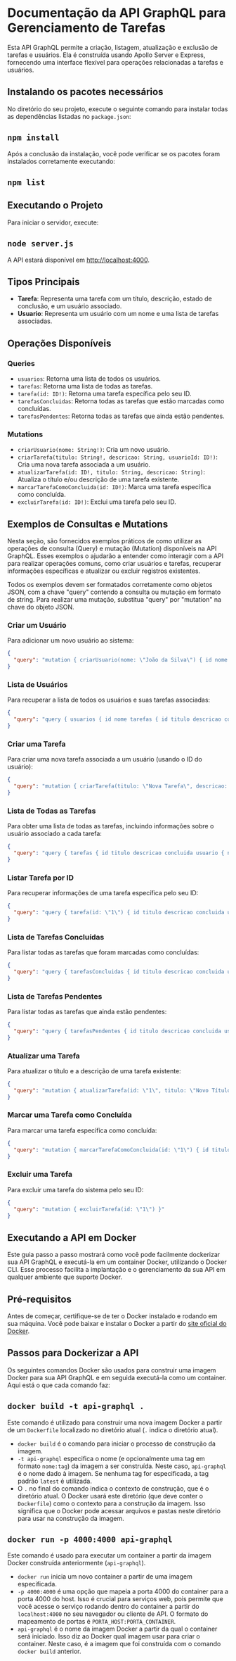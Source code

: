 
# Documentação da API GraphQL para Gerenciamento de Tarefas

Esta API GraphQL permite a criação, listagem, atualização e exclusão de tarefas e usuários. Ela é construída usando Apollo Server e Express, fornecendo uma interface flexível para operações relacionadas a tarefas e usuários.

## Instalando os pacotes necessários

No diretório do seu projeto, execute o seguinte comando para instalar todas as dependências listadas no `package.json`:

## `npm install`

Após a conclusão da instalação, você pode verificar se os pacotes foram instalados corretamente executando: 

## `npm list`

## Executando o Projeto

Para iniciar o servidor, execute:

## `node server.js`

A API estará disponível em [http://localhost:4000](http://localhost:4000).

## Tipos Principais

- **Tarefa**: Representa uma tarefa com um título, descrição, estado de conclusão, e um usuário associado.
- **Usuario**: Representa um usuário com um nome e uma lista de tarefas associadas.

## Operações Disponíveis

### Queries
- `usuarios`: Retorna uma lista de todos os usuários.
- `tarefas`: Retorna uma lista de todas as tarefas.
- `tarefa(id: ID!)`: Retorna uma tarefa específica pelo seu ID.
- `tarefasConcluidas`: Retorna todas as tarefas que estão marcadas como concluídas.
- `tarefasPendentes`: Retorna todas as tarefas que ainda estão pendentes.

### Mutations
- `criarUsuario(nome: String!)`: Cria um novo usuário.
- `criarTarefa(titulo: String!, descricao: String, usuarioId: ID!)`: Cria uma nova tarefa associada a um usuário.
- `atualizarTarefa(id: ID!, titulo: String, descricao: String)`: Atualiza o título e/ou descrição de uma tarefa existente.
- `marcarTarefaComoConcluida(id: ID!)`: Marca uma tarefa específica como concluída.
- `excluirTarefa(id: ID!)`: Exclui uma tarefa pelo seu ID.

## Exemplos de Consultas e Mutations

Nesta seção, são fornecidos exemplos práticos de como utilizar as operações de consulta (Query) e mutação (Mutation) disponíveis na API GraphQL. Esses exemplos o ajudarão a entender como interagir com a API para realizar operações comuns, como criar usuários e tarefas, recuperar informações específicas e atualizar ou excluir registros existentes.

Todos os exemplos devem ser formatados corretamente como objetos JSON, com a chave "query" contendo a consulta ou mutação em formato de string. Para realizar uma mutação, substitua "query" por "mutation" na chave do objeto JSON.

### Criar um Usuário
Para adicionar um novo usuário ao sistema:
```json
{
  "query": "mutation { criarUsuario(nome: \"João da Silva\") { id nome } }"
}
```

### Lista de Usuários
Para recuperar a lista de todos os usuários e suas tarefas associadas:
```json
{
  "query": "query { usuarios { id nome tarefas { id titulo descricao concluida } } }"
}
```

### Criar uma Tarefa
Para criar uma nova tarefa associada a um usuário (usando o ID do usuário):
```json
{
  "query": "mutation { criarTarefa(titulo: \"Nova Tarefa\", descricao: \"Descrição da tarefa\", usuarioId: \"1\") { id titulo descricao concluida usuario { nome } } }"
}
```

### Lista de Todas as Tarefas
Para obter uma lista de todas as tarefas, incluindo informações sobre o usuário associado a cada tarefa:
```json
{
  "query": "query { tarefas { id titulo descricao concluida usuario { nome } } }"
}
```

### Listar Tarefa por ID
Para recuperar informações de uma tarefa específica pelo seu ID:
```json
{
  "query": "query { tarefa(id: \"1\") { id titulo descricao concluida usuario { nome } } }"
}
```

### Lista de Tarefas Concluídas
Para listar todas as tarefas que foram marcadas como concluídas:
```json
{
  "query": "query { tarefasConcluidas { id titulo descricao concluida usuario { nome } } }"
}
```

### Lista de Tarefas Pendentes
Para listar todas as tarefas que ainda estão pendentes:
```json
{
  "query": "query { tarefasPendentes { id titulo descricao concluida usuario { nome } } }"
}
```

### Atualizar uma Tarefa
Para atualizar o título e a descrição de uma tarefa existente:
```json
{
  "query": "mutation { atualizarTarefa(id: \"1\", titulo: \"Novo Título\", descricao: \"Nova descrição.\") { id titulo descricao concluida } }"
}
```

### Marcar uma Tarefa como Concluída
Para marcar uma tarefa específica como concluída:
```json
{
  "query": "mutation { marcarTarefaComoConcluida(id: \"1\") { id titulo descricao concluida } }"
}
```

### Excluir uma Tarefa
Para excluir uma tarefa do sistema pelo seu ID:
```json
{
  "query": "mutation { excluirTarefa(id: \"1\") }"
}
```


## Executando a API em Docker

Este guia passo a passo mostrará como você pode facilmente dockerizar sua API GraphQL e executá-la em um container Docker, utilizando o Docker CLI. Esse processo facilita a implantação e o gerenciamento da sua API em qualquer ambiente que suporte Docker.

## Pré-requisitos

Antes de começar, certifique-se de ter o Docker instalado e rodando em sua máquina. Você pode baixar e instalar o Docker a partir do [site oficial do Docker](https://www.docker.com/products/docker-desktop).

## Passos para Dockerizar a API

Os seguintes comandos Docker são usados para construir uma imagem Docker para sua API GraphQL e em seguida executá-la como um container. Aqui está o que cada comando faz:

## `docker build -t api-graphql .`

Este comando é utilizado para construir uma nova imagem Docker a partir de um `Dockerfile` localizado no diretório atual (`.` indica o diretório atual).

- `docker build` é o comando para iniciar o processo de construção da imagem.
- `-t api-graphql` especifica o nome (e opcionalmente uma tag em formato `nome:tag`) da imagem a ser construída. Neste caso, `api-graphql` é o nome dado à imagem. Se nenhuma tag for especificada, a tag padrão `latest` é utilizada.
- O `.` no final do comando indica o contexto de construção, que é o diretório atual. O Docker usará este diretório (que deve conter o `Dockerfile`) como o contexto para a construção da imagem. Isso significa que o Docker pode acessar arquivos e pastas neste diretório para usar na construção da imagem.

## `docker run -p 4000:4000 api-graphql`

Este comando é usado para executar um container a partir da imagem Docker construída anteriormente (`api-graphql`).

- `docker run` inicia um novo container a partir de uma imagem especificada.
- `-p 4000:4000` é uma opção que mapeia a porta 4000 do container para a porta 4000 do host. Isso é crucial para serviços web, pois permite que você acesse o serviço rodando dentro do container a partir do `localhost:4000` no seu navegador ou cliente de API. O formato do mapeamento de portas é `PORTA_HOST:PORTA_CONTAINER`.
- `api-graphql` é o nome da imagem Docker a partir da qual o container será iniciado. Isso diz ao Docker qual imagem usar para criar o container. Neste caso, é a imagem que foi construída com o comando `docker build` anterior.